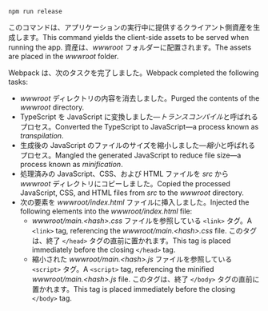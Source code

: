 ```console
npm run release
```

<span data-ttu-id="1adc3-101">このコマンドは、アプリケーションの実行中に提供するクライアント側資産を生成します。</span><span class="sxs-lookup"><span data-stu-id="1adc3-101">This command yields the client-side assets to be served when running the app.</span></span> <span data-ttu-id="1adc3-102">資産は、*wwwroot* フォルダーに配置されます。</span><span class="sxs-lookup"><span data-stu-id="1adc3-102">The assets are placed in the *wwwroot* folder.</span></span>

<span data-ttu-id="1adc3-103">Webpack は、次のタスクを完了しました。</span><span class="sxs-lookup"><span data-stu-id="1adc3-103">Webpack completed the following tasks:</span></span>

* <span data-ttu-id="1adc3-104">*wwwroot* ディレクトリの内容を消去しました。</span><span class="sxs-lookup"><span data-stu-id="1adc3-104">Purged the contents of the *wwwroot* directory.</span></span>
* <span data-ttu-id="1adc3-105">TypeScript を JavaScript に変換しました&mdash;*トランスコンパイル*と呼ばれるプロセス。</span><span class="sxs-lookup"><span data-stu-id="1adc3-105">Converted the TypeScript to JavaScript&mdash;a process known as *transpilation*.</span></span>
* <span data-ttu-id="1adc3-106">生成後の JavaScript のファイルのサイズを縮小しました&mdash;*縮小*と呼ばれるプロセス。</span><span class="sxs-lookup"><span data-stu-id="1adc3-106">Mangled the generated JavaScript to reduce file size&mdash;a process known as *minification*.</span></span>
* <span data-ttu-id="1adc3-107">処理済みの JavaScript、CSS、および HTML ファイルを *src* から *wwwroot* ディレクトリにコピーしました。</span><span class="sxs-lookup"><span data-stu-id="1adc3-107">Copied the processed JavaScript, CSS, and HTML files from *src* to the *wwwroot* directory.</span></span>
* <span data-ttu-id="1adc3-108">次の要素を *wwwroot/index.html* ファイルに挿入しました。</span><span class="sxs-lookup"><span data-stu-id="1adc3-108">Injected the following elements into the *wwwroot/index.html* file:</span></span>
  * <span data-ttu-id="1adc3-109">*wwwroot/main.\<hash\>.css* ファイルを参照している `<link>` タグ。</span><span class="sxs-lookup"><span data-stu-id="1adc3-109">A `<link>` tag, referencing the *wwwroot/main.\<hash\>.css* file.</span></span> <span data-ttu-id="1adc3-110">このタグは、終了 `</head>` タグの直前に置かれます。</span><span class="sxs-lookup"><span data-stu-id="1adc3-110">This tag is placed immediately before the closing `</head>` tag.</span></span>
  * <span data-ttu-id="1adc3-111">縮小された *wwwroot/main.\<hash\>.js* ファイルを参照している `<script>` タグ。</span><span class="sxs-lookup"><span data-stu-id="1adc3-111">A `<script>` tag, referencing the minified *wwwroot/main.\<hash\>.js* file.</span></span> <span data-ttu-id="1adc3-112">このタグは、終了 `</body>` タグの直前に置かれます。</span><span class="sxs-lookup"><span data-stu-id="1adc3-112">This tag is placed immediately before the closing `</body>` tag.</span></span>

